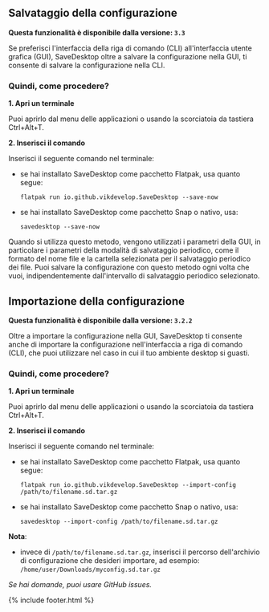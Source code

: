 ## Salvataggio della configurazione

**Questa funzionalità è disponibile dalla versione: `3.3`**

Se preferisci l'interfaccia della riga di comando (CLI) all'interfaccia utente grafica (GUI), SaveDesktop oltre a salvare la configurazione nella GUI, ti consente di salvare la configurazione nella CLI.

### Quindi, come procedere?
**1. Apri un terminale**

Puoi aprirlo dal menu delle applicazioni o usando la scorciatoia da tastiera Ctrl+Alt+T.

**2. Inserisci il comando**

Inserisci il seguente comando nel terminale:
- se hai installato SaveDesktop come pacchetto Flatpak, usa quanto segue:
     ```
     flatpak run io.github.vikdevelop.SaveDesktop --save-now
     ```
- se hai installato SaveDesktop come pacchetto Snap o nativo, usa:
     ```
     savedesktop --save-now
     ```

Quando si utilizza questo metodo, vengono utilizzati i parametri della GUI, in particolare i parametri della modalità di salvataggio periodico, come il formato del nome file e la cartella selezionata per il salvataggio periodico dei file. Puoi salvare la configurazione con questo metodo ogni volta che vuoi, indipendentemente dall'intervallo di salvataggio periodico selezionato.

## Importazione della configurazione

**Questa funzionalità è disponibile dalla versione: `3.2.2`**

Oltre a importare la configurazione nella GUI, SaveDesktop ti consente anche di importare la configurazione nell'interfaccia a riga di comando (CLI), che puoi utilizzare nel caso in cui il tuo ambiente desktop si guasti.

### Quindi, come procedere?
**1. Apri un terminale**

Puoi aprirlo dal menu delle applicazioni o usando la scorciatoia da tastiera Ctrl+Alt+T.

**2. Inserisci il comando**

Inserisci il seguente comando nel terminale:
- se hai installato SaveDesktop come pacchetto Flatpak, usa quanto segue:
     ```
     flatpak run io.github.vikdevelop.SaveDesktop --import-config /path/to/filename.sd.tar.gz
     ```
- se hai installato SaveDesktop come pacchetto Snap o nativo, usa:
     ```
     savedesktop --import-config /path/to/filename.sd.tar.gz
     ```
      
**Nota**:
- invece di `/path/to/filename.sd.tar.gz`, inserisci il percorso dell'archivio di configurazione che desideri importare, ad esempio: `/home/user/Downloads/myconfig.sd.tar.gz`

_Se hai domande, puoi usare GitHub issues._

{% include footer.html %}
